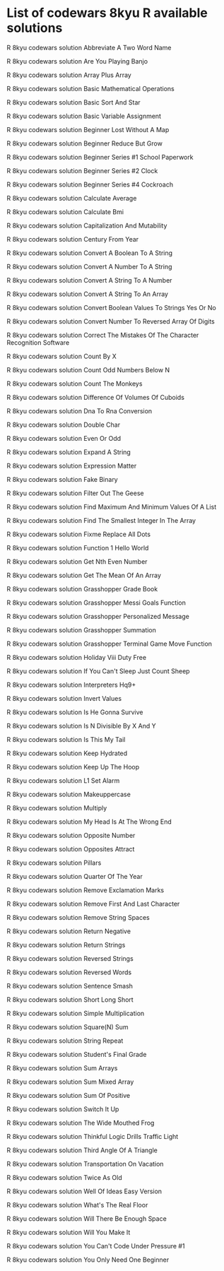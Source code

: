 # List of codewars 8kyu R available solutions

R 8kyu codewars solution Abbreviate A Two Word Name

R 8kyu codewars solution Are You Playing Banjo

R 8kyu codewars solution Array Plus Array

R 8kyu codewars solution Basic Mathematical Operations

R 8kyu codewars solution Basic Sort And Star

R 8kyu codewars solution Basic Variable Assignment

R 8kyu codewars solution Beginner Lost Without A Map

R 8kyu codewars solution Beginner Reduce But Grow

R 8kyu codewars solution Beginner Series #1 School Paperwork

R 8kyu codewars solution Beginner Series #2 Clock

R 8kyu codewars solution Beginner Series #4 Cockroach

R 8kyu codewars solution Calculate Average

R 8kyu codewars solution Calculate Bmi

R 8kyu codewars solution Capitalization And Mutability

R 8kyu codewars solution Century From Year

R 8kyu codewars solution Convert A Boolean To A String

R 8kyu codewars solution Convert A Number To A String

R 8kyu codewars solution Convert A String To A Number

R 8kyu codewars solution Convert A String To An Array

R 8kyu codewars solution Convert Boolean Values To Strings Yes Or No

R 8kyu codewars solution Convert Number To Reversed Array Of Digits

R 8kyu codewars solution Correct The Mistakes Of The Character Recognition Software

R 8kyu codewars solution Count By X

R 8kyu codewars solution Count Odd Numbers Below N

R 8kyu codewars solution Count The Monkeys

R 8kyu codewars solution Difference Of Volumes Of Cuboids

R 8kyu codewars solution Dna To Rna Conversion

R 8kyu codewars solution Double Char

R 8kyu codewars solution Even Or Odd

R 8kyu codewars solution Expand A String

R 8kyu codewars solution Expression Matter

R 8kyu codewars solution Fake Binary

R 8kyu codewars solution Filter Out The Geese

R 8kyu codewars solution Find Maximum And Minimum Values Of A List

R 8kyu codewars solution Find The Smallest Integer In The Array

R 8kyu codewars solution Fixme Replace All Dots

R 8kyu codewars solution Function 1 Hello World

R 8kyu codewars solution Get Nth Even Number

R 8kyu codewars solution Get The Mean Of An Array

R 8kyu codewars solution Grasshopper Grade Book

R 8kyu codewars solution Grasshopper Messi Goals Function

R 8kyu codewars solution Grasshopper Personalized Message

R 8kyu codewars solution Grasshopper Summation

R 8kyu codewars solution Grasshopper Terminal Game Move Function

R 8kyu codewars solution Holiday Viii Duty Free

R 8kyu codewars solution If You Can't Sleep Just Count Sheep

R 8kyu codewars solution Interpreters Hq9+

R 8kyu codewars solution Invert Values

R 8kyu codewars solution Is He Gonna Survive

R 8kyu codewars solution Is N Divisible By X And Y

R 8kyu codewars solution Is This My Tail

R 8kyu codewars solution Keep Hydrated

R 8kyu codewars solution Keep Up The Hoop

R 8kyu codewars solution L1 Set Alarm

R 8kyu codewars solution Makeuppercase

R 8kyu codewars solution Multiply

R 8kyu codewars solution My Head Is At The Wrong End

R 8kyu codewars solution Opposite Number

R 8kyu codewars solution Opposites Attract

R 8kyu codewars solution Pillars

R 8kyu codewars solution Quarter Of The Year

R 8kyu codewars solution Remove Exclamation Marks

R 8kyu codewars solution Remove First And Last Character

R 8kyu codewars solution Remove String Spaces

R 8kyu codewars solution Return Negative

R 8kyu codewars solution Return Strings

R 8kyu codewars solution Reversed Strings

R 8kyu codewars solution Reversed Words

R 8kyu codewars solution Sentence Smash

R 8kyu codewars solution Short Long Short

R 8kyu codewars solution Simple Multiplication

R 8kyu codewars solution Square(N) Sum

R 8kyu codewars solution String Repeat

R 8kyu codewars solution Student's Final Grade

R 8kyu codewars solution Sum Arrays

R 8kyu codewars solution Sum Mixed Array

R 8kyu codewars solution Sum Of Positive

R 8kyu codewars solution Switch It Up

R 8kyu codewars solution The Wide Mouthed Frog

R 8kyu codewars solution Thinkful Logic Drills Traffic Light

R 8kyu codewars solution Third Angle Of A Triangle

R 8kyu codewars solution Transportation On Vacation

R 8kyu codewars solution Twice As Old

R 8kyu codewars solution Well Of Ideas Easy Version

R 8kyu codewars solution What's The Real Floor

R 8kyu codewars solution Will There Be Enough Space

R 8kyu codewars solution Will You Make It

R 8kyu codewars solution You Can't Code Under Pressure #1

R 8kyu codewars solution You Only Need One Beginner

